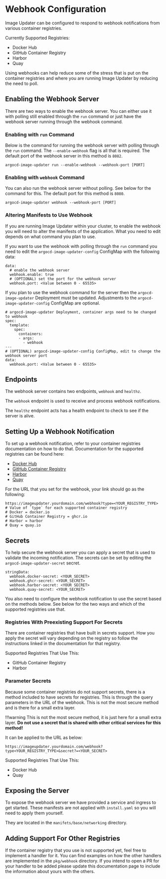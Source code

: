 # Webhook Configuration

Image Updater can be configured to respond to webhook notifications from various container registries. 

Currently Supported Registries:

- Docker Hub
- GitHub Container Registry
- Harbor
- Quay

Using webhooks can help reduce some of the stress that is put on the container registries and where you are running Image Updater by reducing the need to poll.

## Enabling the Webhook Server

There are two ways to enable the webhook server. You can either use it with polling still enabled through the `run` command or just have the webhook 
server running through the webhook command. 

### Enabling with `run` Command
Below is the command for running the webhook server with polling through the `run` command. The `--enable-webhook` flag is all that is required. The default port of the webhook server in this method is `8082`. 
```
argocd-image-updater run --enable-webhook --webhook-port [PORT]
```

### Enabling with `webhook` Command
You can also run the webhook server without polling. See below for the command for this. The default port for this method is `8080`.
```
argocd-image-updater webhook --webhook-port [PORT]
```

### Altering Manifests to Use Webhook
If you are running Image Updater within your cluster, to enable the webhook you will need to alter the manifests of the application.
What you need to edit depends on what command you plan to use. 

If you want to use the webhook with polling through the `run` command you need to edit the `argocd-image-updater-config` ConfigMap with the following data:
```
data:
  # enable the webhook server
  webhook.enable: true
  # (OPTIONAL) set the port for the webhook server
  webhook.port: <Value between 0 - 65535>
```

If you plan to use the webhook command for the server then the `argocd-image-updater` Deployment must be updated. Adjustments to the `argocd-image-updater-config` ConfigMap are optional. 
```
# argocd-image-updater Deployment, container args need to be changed to webhook
spec:
  template:
    spec:
      containers:
      - args:
        - webhook
---
# (OPTIONAL) argocd-image-updater-config ConfigMap, edit to change the webhook server port
data:
  webhook.port: <Value between 0 - 65535>
```

## Endpoints
The webhook server contains two endpoints, `webhook` and `healthz`. 

The `webhook` endpoint is used to receive and process webhook notifications.

The `healthz` endpoint acts has a health endpoint to check to see if the server is alive.

## Setting Up a Webhook Notification

To set up a webhook notification, refer to your container registries documentation on how to do that. Documentation for the supported registries can be found here:

- [Docker Hub](https://docs.docker.com/docker-hub/repos/manage/webhooks/)
- [GitHub Container Registry](https://docs.github.com/en/webhooks/webhook-events-and-payloads)
- [Harbor](https://goharbor.io/docs/1.10/working-with-projects/project-configuration/configure-webhooks/)
- [Quay](https://docs.quay.io/guides/notifications.html)

For the URL that you set for the webhook, your link should go as the following:
```
https://imageupdater.yourdomain.com/webhook?type=<YOUR_REGISTRY_TYPE>
# Value of `type` for each supported container registry
# Docker = docker.io
# GitHub Container Registry = ghcr.io
# Harbor = harbor
# Quay = quay.io
```

## Secrets

To help secure the webhook server you can apply a secret that is used to validate the incoming notification. The secrets can be set by editing the `argocd-image-updater-secret` secret.

```
stringData:
  webhook.docker-secret: <YOUR_SECRET>
  webhook.ghcr-secret: <YOUR_SECRET>
  webhook.harbor-secret: <YOUR SECRET>
  webhook.quay-secret: <YOUR_SECRET>
```

You also need to configure the webhook notification to use the secret based on the methods below. See below for the two ways and which of the supported registries use that.

### Registries With Preexisting Support For Secrets

There are container registries that have built in secrets support. How you apply the secret will vary depending on the registry so follow the instructions linked in the documentation for that registry. 

Supported Registries That Use This:

- GitHub Container Registry
- Harbor

### Parameter Secrets

Because some container registries do not support secrets, there is a method included to have secrets for registries. This is through the query parameters in the URL of the webhook. This is not the most secure method and is there for a small extra layer.

!!!warning
    This is not the most secure method, it is just here for a small extra layer. 
    **Do not use a secret that is shared with other critical services for this method!**

It can be applied to the URL as below:
```
https://imageupdater.yourdomain.com/webhook?type<YOUR_REGISTRY_TYPE>&secret?=<YOUR_SECRET>
```

Supported Registries That Use This:

- Docker Hub
- Quay

## Exposing the Server

To expose the webhook server we have provided a service and ingress to get started. These manifests are not applied with `install.yaml` so you will need to apply them yourself. 

They are located in the `manifets/base/networking` directory.

## Adding Support For Other Registries

If the container registry that you use is not supported yet, feel free to implement a handler for it. You can find examples on how the other handlers are implemented in the `pkg/webhook` directory. If you intend to open a PR for your handler to be added please update this documentation page to include the information about yours with the others.
